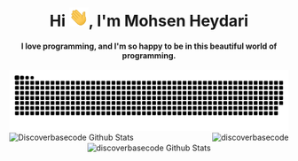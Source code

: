 <div align="center">
<h1 align="center">Hi <img width="35" src="https://github.com/1999AZZAR/1999AZZAR/blob/main/resources/img/waving.gif">, I'm Mohsen Heydari</h1>
<h4 align="center"> I love programming, and I'm so happy to be in this beautiful world of programming. </h4>
</div>

<div align="center">
  <a href="https://github.com/discoverbasecode">
  <img  src="https://github.com/discoverbasecode/discoverbasecode/blob/main/grid-snake.svg"
       alt="snake" /></a>
</div>



<div align="center">
  
 <div align="left">
<img align="left" src="https://github-readme-stats.vercel.app/api?username=discoverbasecode&include_all_commits=true&count_private=true&show_icons=true&line_height=25&title_color=7A7ADB&icon_color=2234AE&text_color=D3D3D3&bg_color=0,000000,130F40" alt="Discoverbasecode Github Stats">
</div>
  
<div align="right">
<img align="right" src="https://github-readme-streak-stats.herokuapp.com/?user=discoverbasecode&theme=dark&background=0d1117&date_format=M%20j%5B%2C%20Y%5D&bg_color=0,000000,130F40" alt="discoverbasecode" />
</div> 
  
</div>

<div align="center">
<img align="center" src="https://github-readme-stats.vercel.app/api/top-langs/?username=discoverbasecode&layout=compact&theme=radical&width=600px" alt="discoverbasecode Github Stats">
</div>
